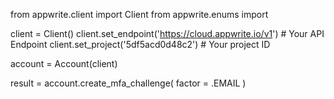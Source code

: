 from appwrite.client import Client
from appwrite.enums import 

client = Client()
client.set_endpoint('https://cloud.appwrite.io/v1') # Your API Endpoint
client.set_project('5df5acd0d48c2') # Your project ID

account = Account(client)

result = account.create_mfa_challenge(
    factor = .EMAIL
)
